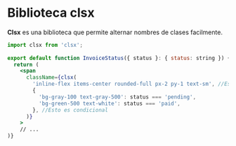 # Biblioteca clsx

**Clsx** es una biblioteca que permite alternar nombres de clases facilmente.

```jsx
import clsx from 'clsx';
 
export default function InvoiceStatus({ status }: { status: string }) {
  return (
    <span
      className={clsx(
        'inline-flex items-center rounded-full px-2 py-1 text-sm', //Esto es fijo
        {
          'bg-gray-100 text-gray-500': status === 'pending',
          'bg-green-500 text-white': status === 'paid',
        }, //Esto es condicional
      )}
    >
    // ...
)}
```